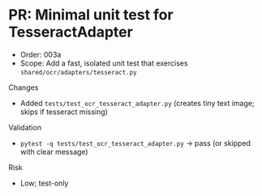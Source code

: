 # PR: Minimal unit test for TesseractAdapter

- Order: 003a
- Scope: Add a fast, isolated unit test that exercises `shared/ocr/adapters/tesseract.py`

Changes
- Added `tests/test_ocr_tesseract_adapter.py` (creates tiny text image; skips if tesseract missing)

Validation
- `pytest -q tests/test_ocr_tesseract_adapter.py` → pass (or skipped with clear message)

Risk
- Low; test-only
